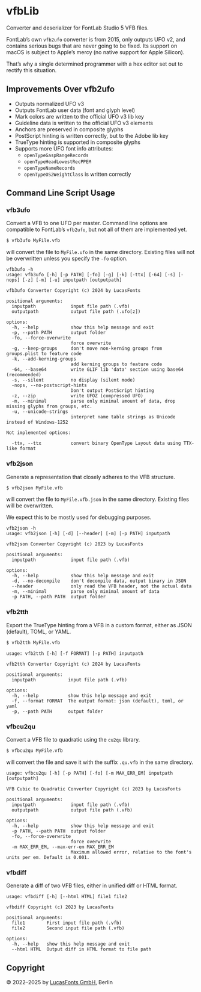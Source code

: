 # vfbLib

Converter and deserializer for FontLab Studio 5 VFB files.

FontLab’s own `vfb2ufo` converter is from 2015, only outputs UFO v2, and
contains serious bugs that are never going to be fixed. Its support on macOS is
subject to Apple’s mercy (no native support for Apple Silicon).

That’s why a single determined programmer with a hex editor set out to rectify
this situation.


## Improvements Over vfb2ufo

- Outputs normalized UFO v3
- Outputs FontLab user data (font and glyph level)
- Mark colors are written to the official UFO v3 lib key
- Guideline data is written to the official UFO v3 elements
- Anchors are preserved in composite glyphs
- PostScript hinting is written correctly, but to the Adobe lib key
- TrueType hinting is supported in composite glyphs
- Supports more UFO font info attributes:
  - `openTypeGaspRangeRecords`
  - `openTypeHeadLowestRecPPEM`
  - `openTypeNameRecords`
  - `openTypeOS2WeightClass` is written correctly


## Command Line Script Usage

### vfb3ufo

Convert a VFB to one UFO per master. Command line options are compatible to
FontLab’s `vfb2ufo`, but not all of them are implemented yet.

```bash
$ vfb3ufo MyFile.vfb
```

will convert the file to `MyFile.ufo` in the same directory. Existing files will
not be overwritten unless you specify the `-fo` option.

```
vfb3ufo -h
usage: vfb3ufo [-h] [-p PATH] [-fo] [-g] [-k] [-ttx] [-64] [-s] [-nops] [-z] [-m] [-u] inputpath [outputpath]

vfb3ufo Converter Copyright (c) 2024 by LucasFonts

positional arguments:
  inputpath             input file path (.vfb)
  outputpath            output file path (.ufo[z])

options:
  -h, --help            show this help message and exit
  -p, --path PATH       output folder
  -fo, --force-overwrite
                        force overwrite
  -g, --keep-groups     don't move non-kerning groups from groups.plist to feature code
  -k, --add-kerning-groups
                        add kerning groups to feature code
  -64, --base64         write GLIF lib 'data' section using base64 (recommended)
  -s, --silent          no display (silent mode)
  -nops, --no-postscript-hints
                        Don't output PostScript hinting
  -z, --zip             write UFOZ (compressed UFO)
  -m, --minimal         parse only minimal amount of data, drop missing glyphs from groups, etc.
  -u, --unicode-strings
                        interpret name table strings as Unicode instead of Windows-1252

Not implemented options:

  -ttx, --ttx           convert binary OpenType Layout data using TTX-like format
```


### vfb2json

Generate a representation that closely adheres to the VFB structure.

```bash
$ vfb2json MyFile.vfb
```

will convert the file to `MyFile.vfb.json` in the same directory. Existing files will be overwritten.

We expect this to be mostly used for debugging purposes.

```
vfb2json -h
usage: vfb2json [-h] [-d] [--header] [-m] [-p PATH] inputpath

vfb2json Converter Copyright (c) 2023 by LucasFonts

positional arguments:
  inputpath             input file path (.vfb)

options:
  -h, --help            show this help message and exit
  -d, --no-decompile    don't decompile data, output binary in JSON
  --header              only read the VFB header, not the actual data
  -m, --minimal         parse only minimal amount of data
  -p PATH, --path PATH  output folder
```


### vfb2tth

Export the TrueType hinting from a VFB in a custom format, either as JSON (default), TOML, or YAML.

```bash
$ vfb2tth MyFile.vfb
```

```
usage: vfb2tth [-h] [-f FORMAT] [-p PATH] inputpath

vfb2tth Converter Copyright (c) 2024 by LucasFonts

positional arguments:
  inputpath            input file path (.vfb)

options:
  -h, --help           show this help message and exit
  -f, --format FORMAT  The output format: json (default), toml, or yaml
  -p, --path PATH      output folder
```


### vfbcu2qu

Convert a VFB file to quadratic using the `cu2qu` library.

```bash
$ vfbcu2qu MyFile.vfb
```

will convert the file and save it with the suffix `.qu.vfb` in the same directory.

```
usage: vfbcu2qu [-h] [-p PATH] [-fo] [-m MAX_ERR_EM] inputpath [outputpath]

VFB Cubic to Quadratic Converter Copyright (c) 2023 by LucasFonts

positional arguments:
  inputpath             input file path (.vfb)
  outputpath            output file path (.vfb)

options:
  -h, --help            show this help message and exit
  -p PATH, --path PATH  output folder
  -fo, --force-overwrite
                        force overwrite
  -m MAX_ERR_EM, --max-err-em MAX_ERR_EM
                        Maximum allowed error, relative to the font's units per em. Default is 0.001.
```


### vfbdiff

Generate a diff of two VFB files, either in unified diff or HTML format.

```
usage: vfbdiff [-h] [--html HTML] file1 file2

vfbdiff Copyright (c) 2023 by LucasFonts

positional arguments:
  file1        First input file path (.vfb)
  file2        Second input file path (.vfb)

options:
  -h, --help   show this help message and exit
  --html HTML  Output diff in HTML format to file path
```

## Copyright

© 2022–2025 by [LucasFonts GmbH](https://www.lucasfonts.com/), Berlin
